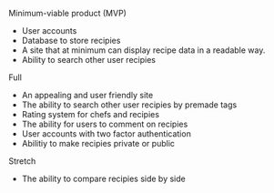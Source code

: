 Minimum-viable product (MVP)

- User accounts
- Database to store recipies 
- A site that at minimum can display recipe data in a readable way.
- Ability to search other user recipies

Full
- An appealing and user friendly site
- The ability to search other user recipies by premade tags
- Rating system for chefs and recipies
- The ability for users to comment on recipies
- User accounts with two factor authentication
- Abilitiy to make recipies private or public


Stretch
- The ability to compare recipies side by side
